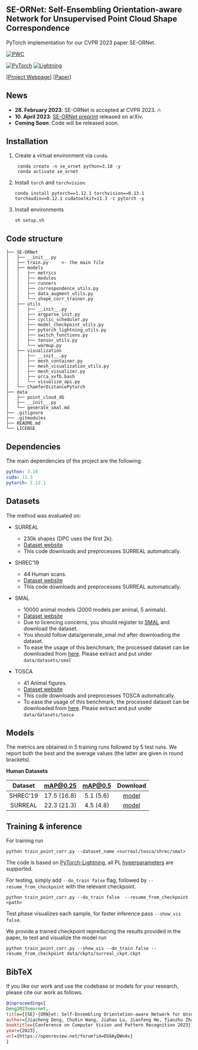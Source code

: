 ## SE-ORNet: Self-Ensembling Orientation-aware Network for Unsupervised Point Cloud Shape Correspondence
PyTorch implementation for our CVPR 2023 paper SE-ORNet.

[![PWC](https://img.shields.io/endpoint.svg?url=https://paperswithcode.com/badge/se-ornet-self-ensembling-orientation-aware/3d-dense-shape-correspondence-on-shrec-19)](https://paperswithcode.com/sota/3d-dense-shape-correspondence-on-shrec-19?p=se-ornet-self-ensembling-orientation-aware)

<a href="https://pytorch.org/get-started/locally/"><img alt="PyTorch" src="https://img.shields.io/badge/PyTorch-ee4c2c?logo=pytorch&logoColor=white"></a>
<a href="https://pytorchlightning.ai/"><img alt="Lightning" src="https://img.shields.io/badge/-Lightning-792ee5?logo=pytorchlightning&logoColor=white"></a>

[[Project Webpage](https://chuxwa.github.io/SE-ORNet/)]
[[Paper](https://arxiv.org/abs/2304.05395)]

## News

* **28. February 2023**: SE-ORNet is accepted at CVPR 2023. :fire:
* **10. April 2023**: [SE-ORNet preprint](https://arxiv.org/abs/2304.05395) released on arXiv.
* **Coming Soon**: Code will be released soon.

## Installation

1. Create a virtual environment via `conda`.

   ```shell
    conda create -n se_ornet python=3.10 -y
    conda activate se_ornet
   ```

2. Install `torch` and `torchvision`.

   ```shell
   conda install pytorch==1.12.1 torchvision==0.13.1 torchaudio==0.12.1 cudatoolkit=11.3 -c pytorch -y
   ```

3. Install environments
   ```shell
   sh setup.sh
   ```


## Code structure

```
├── SE-ORNet
│   ├── __init__.py
│   ├── train.py     <- the main file
│   ├── models
│   │   ├── metrics       
│   │   ├── modules       
│   │   ├── runners    
│   │   ├── correspondence_utils.py  
│   │   ├── data_augment_utils.py
│   │   └── shape_corr_trainer.py   
│   ├── utils
│   │   ├── __init__.py      
│   │   ├── argparse_init.py   
│   │   ├── cyclic_scheduler.py   
│   │   ├── model_checkpoint_utils.py
│   │   ├── pytorch_lightning_utils.py
│   │   ├── switch_functions.py
│   │   ├── tensor_utils.py
│   │   └── warmup.py
│   ├── visualization
│   │   ├── __init__.py
│   │   ├── mesh_container.py
│   │   ├── mesh_visualization_utils.py
│   │   ├── mesh_visualizer.py
│   │   ├── orca_xvfb.bash
│   │   └── visualize_api.py    
│   └── ChamferDistancePytorch
├── data
│   ├── point_cloud_db
│   ├── __init__.py
│   └── generate_smal.md
├── .gitignore
├── .gitmodules
├── README.md
└── LICENSE
```

## Dependencies
The main dependencies of the project are the following:
```yaml
python: 3.10
cuda: 11.3
pytorch: 1.12.1
```
## Datasets
The method was evaluated on:
* SURREAL
  * 230k shapes (DPC uses the first 2k).
  * [Dataset website](https://www.di.ens.fr/willow/research/surreal/data/)
  * This code downloads and preprocesses SURREAL automatically.

* SHREC’19
  * 44 Human scans.
  * [Dataset website](http://3dor2019.ge.imati.cnr.it/shrec-2019/)
  * This code downloads and preprocesses SURREAL automatically.

* SMAL
  * 10000 animal models (2000 models per animal, 5 animals).
  * [Dataset website](https://smal.is.tue.mpg.de/)
  * Due to licencing concerns, you should register to [SMAL](https://smal.is.tue.mpg.de/) and download the dataset.
  * You should follow data/generate_smal.md after downloading the dataset.
  * To ease the usage of this benchmark, the processed dataset can be downloaded from [here](https://mailtauacil-my.sharepoint.com/:f:/g/personal/dvirginzburg_mail_tau_ac_il/Ekm37j0fi71Fn305v9nmXHABCSc1mWFa17uAc2jOngcyTQ?e=Ns2InB). Please extract and put under `data/datasets/smal`

* TOSCA
  * 41 Animal figures.
  * [Dataset website](http://tosca.cs.technion.ac.il/book/resources_data.html)
  * This code downloads and preprocesses TOSCA automatically.
  * To ease the usage of this benchmark, the processed dataset can be downloaded from [here](https://mailtauacil-my.sharepoint.com/:f:/g/personal/dvirginzburg_mail_tau_ac_il/EoMgplq-XqlGpl6K6lW6C8gBCxfq2gWXQ4f94xchF3dc9g?e=USid0X). Please extract and put under `data/datasets/tosca`

## Models
The metrics are obtained in 5 training runs followed by 5 test runs. We report both the best and the average values (the latter are given in round brackets).

**Human Datasets**

| Dataset | mAP@0.25 | mAP@0.5 | Download |
|:-------:|:--------:|:-------:|:--------:|
| SHREC’19 | 17.5 (16.8) | 5.1 (5.6) | [model](https://drive.google.com/drive/folders/1YG342B5f4Yhb7Z9OMo3KdHvOmvHJxzQm?usp=drive_link) |
| SURREAL | 22.3 (21.3) | 4.5 (4.8) | [model](https://drive.google.com/drive/folders/1NiL2JF5Rd_xmbJkOqiJOP1b_nCmSY7-Y?usp=sharing) |



## Training & inference

For training run
``` 
python train_point_corr.py --dataset_name <surreal/tosca/shrec/smal>
```
The code is based on [PyTorch-Lightning](https://pytorch-lightning.readthedocs.io/en/latest/), all PL [hyperparameters](https://pytorch-lightning.readthedocs.io/en/latest/common/trainer.html) are supported. 

For testing, simply add `--do_train false` flag, followed by `--resume_from_checkpoint` with the relevant checkpoint.

```
python train_point_corr.py --do_train false  --resume_from_checkpoint <path>
```
Test phase visualizes each sample, for faster inference pass `--show_vis false`.

We provide a trained checkpoint repreducing the results provided in the paper, to test and visualize the model run
``` 
python train_point_corr.py --show_vis --do_train false --resume_from_checkpoint data/ckpts/surreal_ckpt.ckpt
```

## BibTeX

If you like our work and use the codebase or models for your research, please cite our work as follows.

```bibtex
@inproceedings{
Deng2023seornet,
title={{SE}-{ORN}et: Self-Ensembling Orientation-aware Network for Unsupervised Point Cloud Shape Correspondence},
author={Jiacheng Deng, ChuXin Wang, Jiahao Lu, Jianfeng He, Tianzhu Zhang, Jiyang Yu, Zhe Zhang},
booktitle={Conference on Computer Vision and Pattern Recognition 2023},
year={2023},
url={https://openreview.net/forum?id=DS6AyDWnAv}
}
``` 

<!-- ## Acknowledgement
We thank for the inspiration from [MSN]() and [GRNet]() -->
